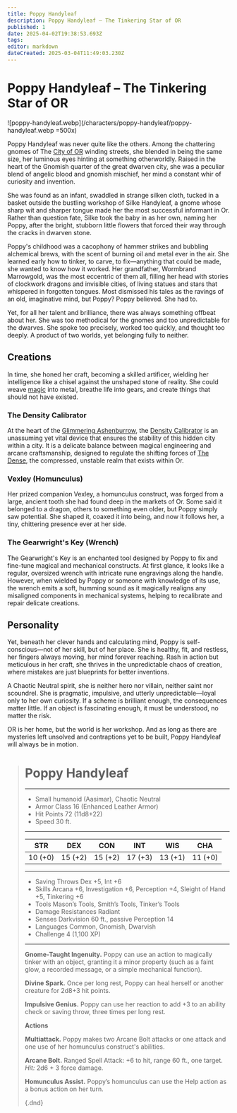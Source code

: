 ```yaml
---
title: Poppy Handyleaf
description: Poppy Handyleaf – The Tinkering Star of OR
published: 1
date: 2025-04-02T19:38:53.693Z
tags: 
editor: markdown
dateCreated: 2025-03-04T11:49:03.230Z
---
```


# Poppy Handyleaf – The Tinkering Star of OR  

![poppy-handyleaf.webp](/characters/poppy-handyleaf/poppy-handyleaf.webp =500x)

Poppy Handyleaf was never quite like the others. Among the chattering gnomes of The [City of OR](/location/settlement/city/city-of-or.md) winding streets, she blended in being the same size, her luminous eyes hinting at something otherworldly. Raised in the heart of the Gnomish quarter of the great dwarven city, she was a peculiar blend of angelic blood and gnomish mischief, her mind a constant whir of curiosity and invention.

She was found as an infant, swaddled in strange silken cloth, tucked in a basket outside the bustling workshop of Silke Handyleaf, a gnome whose sharp wit and sharper tongue made her the most successful informant in Or. Rather than question fate, Silke took the baby in as her own, naming her Poppy, after the bright, stubborn little flowers that forced their way through the cracks in dwarven stone.

Poppy's childhood was a cacophony of hammer strikes and bubbling alchemical brews, with the scent of burning oil and metal ever in the air. She learned early how to tinker, to carve, to fix—anything that could be made, she wanted to know how it worked. Her grandfather, Wormbrand Marrowgold, was the most eccentric of them all, filling her head with stories of clockwork dragons and invisible cities, of living statues and stars that whispered in forgotten tongues. Most dismissed his tales as the ravings of an old, imaginative mind, but Poppy? Poppy believed. She had to.

Yet, for all her talent and brilliance, there was always something offbeat about her. She was too methodical for the gnomes and too unpredictable for the dwarves. She spoke too precisely, worked too quickly, and thought too deeply. A product of two worlds, yet belonging fully to neither.

## Creations
In time, she honed her craft, becoming a skilled artificer, wielding her intelligence like a chisel against the unshaped stone of reality. She could weave [magic](/structure/mechanic/magic.md) into metal, breathe life into gears, and create things that should not have existed.

### The Density Calibrator
At the heart of the [Glimmering Ashenburrow](/location/settlement/city/glimmering-ashenburrow.md), the [Density Calibrator](/location/settlement/city/glimmering-ashenburrow/density-calibrator.md) is an unassuming yet vital device that ensures the stability of this hidden city within a city. It is a delicate balance between magical engineering and arcane craftsmanship, designed to regulate the shifting forces of [The Dense](/location/plane/the-dense.md), the compressed, unstable realm that exists within Or.

### Vexley (Homunculus)
Her prized companion Vexley, a homunculus construct, was forged from a large, ancient tooth she had found deep in the markets of Or. Some said it belonged to a dragon, others to something even older, but Poppy simply saw potential. She shaped it, coaxed it into being, and now it follows her, a tiny, chittering presence ever at her side.

### The Gearwright's Key (Wrench)
The Gearwright's Key is an enchanted tool designed by Poppy to fix and fine-tune magical and mechanical constructs. At first glance, it looks like a regular, oversized wrench with intricate rune engravings along the handle. However, when wielded by Poppy or someone with knowledge of its use, the wrench emits a soft, humming sound as it magically realigns any misaligned components in mechanical systems, helping to recalibrate and repair delicate creations.

## Personality
Yet, beneath her clever hands and calculating mind, Poppy is self-conscious—not of her skill, but of her place. She is healthy, fit, and restless, her fingers always moving, her mind forever reaching. Rash in action but meticulous in her craft, she thrives in the unpredictable chaos of creation, where mistakes are just blueprints for better inventions.

A Chaotic Neutral spirit, she is neither hero nor villain, neither saint nor scoundrel. She is pragmatic, impulsive, and utterly unpredictable—loyal only to her own curiosity. If a scheme is brilliant enough, the consequences matter little. If an object is fascinating enough, it must be understood, no matter the risk.

OR is her home, but the world is her workshop. And as long as there are mysteries left unsolved and contraptions yet to be built, Poppy Handyleaf will always be in motion.

> # Poppy Handyleaf
> ---
> - Small humanoid (Aasimar), Chaotic Neutral
> - Armor Class 16 (Enhanced Leather Armor)
> - Hit Points 72 (11d8+22)
> - Speed 30 ft.
> ---
> |STR|DEX|CON|INT|WIS|CHA|
> |---|---|---|---|---|---|
> |10 (+0)|15 (+2)|15 (+2)|17 (+3)|13 (+1)|11 (+0)|
> ---
> - Saving Throws Dex +5, Int +6
> - Skills Arcana +6, Investigation +6, Perception +4, Sleight of Hand +5, Tinkering +6
> - Tools Mason’s Tools, Smith’s Tools, Tinker’s Tools
> - Damage Resistances Radiant
> - Senses Darkvision 60 ft., passive Perception 14
> - Languages Common, Gnomish, Dwarvish
> - Challenge 4 (1,100 XP)
> ---
> **Gnome-Taught Ingenuity.** Poppy can use an action to magically tinker with an object, granting it a minor property (such as a faint glow, a recorded message, or a simple mechanical function).  
> 
> **Divine Spark.** Once per long rest, Poppy can heal herself or another creature for 2d8+3 hit points.  
>
> **Impulsive Genius.** Poppy can use her reaction to add +3 to an ability check or saving throw, three times per long rest.  
> 
> **Actions**
> 
> **Multiattack.** Poppy makes two Arcane Bolt attacks or one attack and one use of her homunculus construct's abilities.
> 
> **Arcane Bolt.** Ranged Spell Attack: +6 to hit, range 60 ft., one target.  
> *Hit:* 2d6 + 3 force damage.  
>
> **Homunculus Assist.** Poppy’s homunculus can use the Help action as a bonus action on her turn.  
>
>{.dnd}
